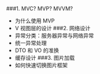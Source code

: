 ###1. MVC? MVP? MVVM?
- 为什么使用 MVP
- V 视图层的设计
###2. 网络设计
- 异常分类：服务器异常与网络异常
- 统一异常处理
- DTO 和 VO 的准换
- 缓存设计
###3. 图片加载
- 如何快速切换图片框架